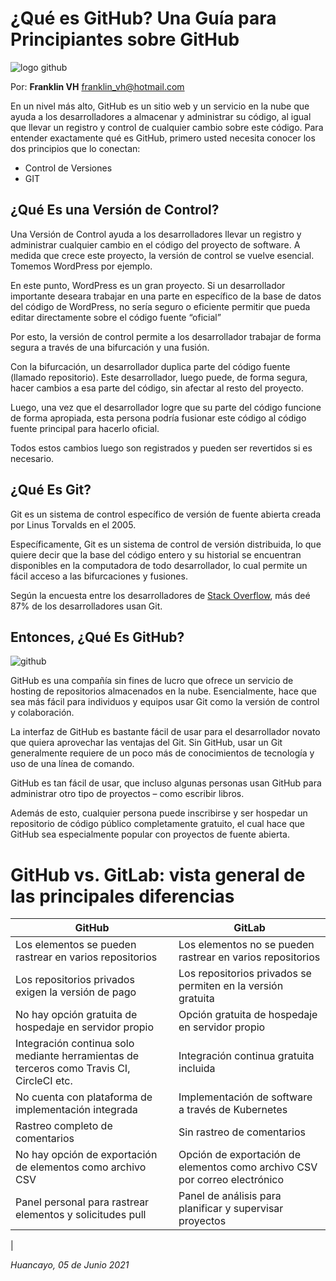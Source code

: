 <!-- Encabezado -->
# ¿Qué es GitHub? Una Guía para Principiantes sobre GitHub
![logo github](img01.jpg)

Por: **Franklin VH** [franklin_vh@hotmail.com](franklin_vh@hotmail.com)

En un nivel más alto, GitHub es un sitio web y un servicio en la nube que ayuda a los desarrolladores a almacenar y administrar su código, al igual que llevar un registro y control de cualquier cambio sobre este código. Para entender exactamente qué es GitHub, primero usted necesita conocer los dos principios que lo conectan:

* Control de Versiones
* GIT


## ¿Qué Es una Versión de Control?
Una Versión de Control ayuda a los desarrolladores llevar un registro y administrar cualquier cambio en el código del proyecto de software. A medida que crece este proyecto, la versión de control se vuelve esencial. Tomemos WordPress por ejemplo.

En este punto, WordPress es un gran proyecto. Si un desarrollador importante deseara trabajar en una parte en específico de la base de datos del código de WordPress, no sería seguro o eficiente permitir que pueda editar directamente sobre el código fuente “oficial”

Por esto, la versión de control permite a los desarrollador trabajar de forma segura a través de una bifurcación y una fusión.

Con la bifurcación, un desarrollador duplica parte del código fuente (llamado repositorio). Este desarrollador, luego puede, de forma segura, hacer cambios a esa parte del código, sin afectar al resto del proyecto.

Luego, una vez que el desarrollador logre que su parte del código funcione de forma apropiada, esta persona podría fusionar este código al código fuente principal para hacerlo oficial.

Todos estos cambios luego son registrados y pueden ser revertidos si es necesario.

## ¿Qué Es Git?
Git es un sistema de control específico de versión de fuente abierta creada por Linus Torvalds en el 2005.

Específicamente, Git es un sistema de control de versión distribuida, lo que quiere decir que la base del código entero y su historial se encuentran disponibles en la computadora de todo desarrollador, lo cual permite un fácil acceso a las bifurcaciones y fusiones.

Según la encuesta entre los desarrolladores de [Stack Overflow](https://insights.stackoverflow.com/survey/2018/#work-version-control), más deé 87% de los desarrolladores usan Git.

## Entonces, ¿Qué Es GitHub?
![github](img02.jpg)

GitHub es una compañía sin fines de lucro que ofrece un servicio de hosting de repositorios almacenados en la nube. Esencialmente, hace que sea más fácil para individuos y equipos usar Git como la versión de control y colaboración.

La interfaz de GitHub es bastante fácil de usar para el desarrollador novato que quiera aprovechar las ventajas del Git. Sin GitHub, usar un Git generalmente requiere de un poco más de conocimientos de tecnología y uso de una línea de comando.

GitHub es tan fácil de usar, que incluso algunas personas usan GitHub para administrar otro tipo de proyectos – como escribir libros.

Además de esto, cualquier persona puede inscribirse y ser hospedar un repositorio de código público completamente gratuito, el cual hace que GitHub sea especialmente popular con proyectos de fuente abierta.

# GitHub vs. GitLab: vista general de las principales diferencias
| GitHub	 | GitLab |
| ---------- | -------|
| Los elementos se pueden rastrear en varios repositorios | Los elementos no se pueden rastrear en varios repositorios |
| Los repositorios privados exigen la versión de pago | Los repositorios privados se permiten en la versión gratuita |
| No hay opción gratuita de hospedaje en servidor propio | Opción gratuita de hospedaje en servidor propio |
| Integración continua solo mediante herramientas de terceros como Travis CI, CircleCI etc. | Integración continua gratuita incluida |
| No cuenta con plataforma de implementación integrada | Implementación de software a través de Kubernetes |
| Rastreo completo de comentarios | Sin rastreo de comentarios |
| No hay opción de exportación de elementos como archivo CSV | Opción de exportación de elementos como archivo CSV por correo electrónico |
| Panel personal para rastrear elementos y solicitudes pull | Panel de análisis para planificar y supervisar proyectos |
|

*Huancayo, 05 de Junio 2021*


